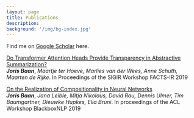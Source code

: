 ```yaml
---
layout: page
title: Publications
description:
background: '/img/bg-index.jpg'
---
```

Find me on [Google Scholar](https://scholar.google.com/citations?user=wYjlvvwAAAAJ&hl=nl&oi=ao) here.


[Do Transformer Attention Heads Provide Transparency in Abstractive Summarization?](https://arxiv.org/pdf/1907.00570.pdf)  
***Joris Baan***, *Maartje ter Hoeve, Marlies van der Wees, Anne Schuth, Maarten de Rijke*. In Proceedings of the SIGIR Workshop FACTS-IR 2019

[On the Realization of Compositionality in Neural Networks](https://arxiv.org/pdf/1906.01634.pdf)  
***Joris Baan***, *Jana Leible, Mitja Nikolaus, David Rau, Dennis Ulmer, Tim Baumgartner, Dieuwke Hupkes, Elia Bruni*. In proceedings of the ACL Workshop BlackboxNLP 2019
